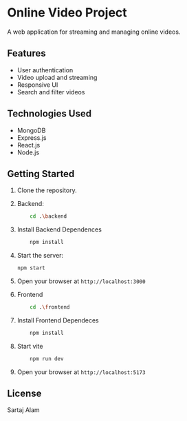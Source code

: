 # Online Video Project

A web application for streaming and managing online videos.

## Features

- User authentication
- Video upload and streaming
- Responsive UI
- Search and filter videos

## Technologies Used

- MongoDB
- Express.js
- React.js
- Node.js

## Getting Started

1. Clone the repository.
2. Backend:  
    ```bash
        cd .\backend
    ```
3. Install Backend Dependences
    ```bash
        npm install
    ```
4. Start the server:  
    ```bash
    npm start
    ```
4. Open your browser at `http://localhost:3000`

5. Frontend
    ```bash
        cd .\frontend
    ```
6. Install Frontend Dependeces
    ```bash
        npm install
    ```
7. Start vite
    ```bash
        npm run dev
    ```
8. Open your browser at `http://localhost:5173`

## License

Sartaj Alam